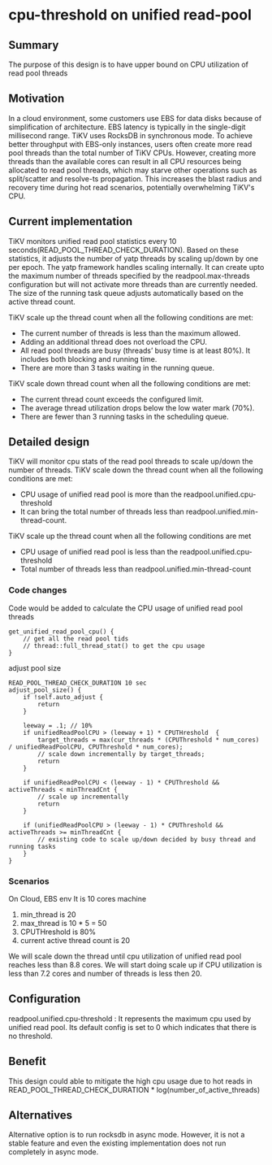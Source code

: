 # cpu-threshold on unified read-pool

## Summary
The purpose of this design is to have upper bound on CPU utilization of read pool threads

## Motivation
In a cloud environment, some customers use EBS for data disks because of simplification of architecture. EBS latency is typically in the single-digit millisecond range. TiKV uses RocksDB in synchronous mode. To achieve better throughput with EBS-only instances, users often create more read pool threads than the total number of TiKV CPUs. However, creating more threads than the available cores can result in all CPU resources being allocated to read pool threads, which may starve other operations such as split/scatter and resolve-ts propagation. This increases the blast radius and recovery time during hot read scenarios, potentially overwhelming TiKV's CPU.

## Current implementation
TiKV monitors unified read pool statistics every 10 seconds(READ_POOL_THREAD_CHECK_DURATION). Based on these statistics, it adjusts the number of yatp threads by scaling up/down by one per epoch. The yatp framework handles scaling internally. It can create upto the maximum number of threads specified by the readpool.max-threads configuration but will not activate more threads than are currently needed. The size of the running task queue adjusts automatically based on the active thread count.

TiKV scale up the thread count when all the following conditions are met:
- The current number of threads is less than the maximum allowed.
- Adding an additional thread does not overload the CPU.
- All read pool threads are busy (threads’ busy time is at least 80%). It includes both blocking and running time.
- There are more than 3 tasks waiting in the running queue.

TiKV scale down thread count when all the following conditions are met:
- The current thread count exceeds the configured limit.
- The average thread utilization drops below the low water mark (70%).
- There are fewer than 3 running tasks in the scheduling queue.

## Detailed design
TiKV will monitor cpu stats of the read pool threads to scale up/down the number of threads.
TiKV scale down the thread count when all the following conditions are met:
- CPU usage of unified read pool is more than the readpool.unified.cpu-threshold
- It can bring the total number of threads less than readpool.unified.min-thread-count. 

TiKV scale up the thread count when all the following conditions are met
- CPU usage of unified read pool is less than the readpool.unified.cpu-threshold
- Total number of threads less than readpool.unified.min-thread-count

### Code changes

Code would be added to calculate the CPU usage of unified read pool threads

```
get_unified_read_pool_cpu() {
    // get all the read pool tids
    // thread::full_thread_stat() to get the cpu usage
}
```

adjust pool size

```
READ_POOL_THREAD_CHECK_DURATION 10 sec
adjust_pool_size() {
    if !self.auto_adjust {
        return
    }

    leeway = .1; // 10%
    if unifiedReadPoolCPU > (leeway + 1) * CPUTHreshold  {
        target_threads = max(cur_threads * (CPUThreshold * num_cores) / unifiedReadPoolCPU, CPUThreshold * num_cores);
        // scale down incrementally by target_threads;
        return
    }

    if unifiedReadPoolCPU < (leeway - 1) * CPUThreshold && activeThreads < minThreadCnt {
        // scale up incrementally
        return
    }

    if (unifiedReadPoolCPU > (leeway - 1) * CPUThreshold && activeThreads >= minThreadCnt {
        // existing code to scale up/down decided by busy thread and running tasks
    }
}
```

### Scenarios
On Cloud, EBS env It is 10 cores machine
1. min_thread is 20
2. max_thread is 10 * 5 = 50
3. CPUTHreshold is 80%
4. current active thread count is 20

We will scale down the thread until cpu utilization of unified read pool reaches less than 8.8 cores. We will start doing scale up if CPU utilization is less than 7.2 cores and number of threads is less then 20.

## Configuration
readpool.unified.cpu-threshold : It represents the maximum cpu used by unified read pool. Its default config is set to 0 which indicates that there is no threshold.

## Benefit
This design could able to mitigate the high cpu usage due to hot reads in READ_POOL_THREAD_CHECK_DURATION * log(number_of_active_threads) 

## Alternatives

Alternative option is to run rocksdb in async mode. However, it is not a stable feature and even the existing implementation does not run completely in async mode.


